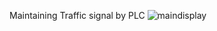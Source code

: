 Maintaining Traffic signal by PLC
![maindisplay](https://github.com/Rayhan180/Traffic_signal_PLC/assets/86965832/00f02483-994e-4497-a13d-f72a8f92c70f)
